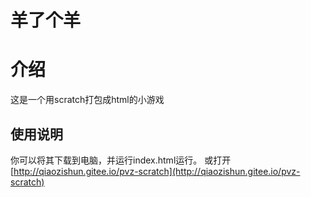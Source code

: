 # 羊了个羊

# 介绍
这是一个用scratch打包成html的小游戏

## 使用说明
你可以将其下载到电脑，并运行index.html运行。
或打开[http://qiaozishun.gitee.io/pvz-scratch](http://qiaozishun.gitee.io/pvz-scratch)